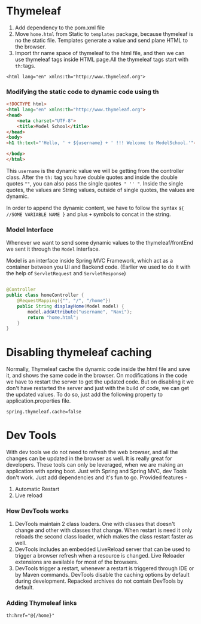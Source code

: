 # Thymeleaf

1. Add dependency to the pom.xml file
2. Move `home.html` from Static to `templates` package, because thymeleaf is no the static file. Templates generate a
   value and send plane HTML to the browser.
3. Import thr name space of thymeleaf to the html file, and then we can use thymeleaf tags inside HTML page.All the
   thymeleaf tags start with `th:`tags.

````
<html lang="en" xmlns:th="http://www.thymeleaf.org">
````

### Modifying the static code to dynamic code using th

````html
<!DOCTYPE html>
<html lang="en" xmlns:th="http://www.thymeleaf.org">
<head>
    <meta charset="UTF-8">
    <title>Model School</title>
</head>
<body>
<h1 th:text="'Hello, ' + ${username} + ' !!! Welcome to ModelSchool.'"></h1>

</body>
</html>
````

This `username` is the dynamic value we will be getting from the controller class. After the `th:` tag you have double
quotes and inside the double quotes `""`, you can also pass the single quotes` " '' "`. Inside the single quotes, the
values are String values, outside of single quotes, the values are dynamic. <br>

In order to append the dynamic content, we have to follow the syntax `${ //SOME VARIABLE NAME }` and plus `+` symbols to
concat in the string.

### Model Interface

Whenever we want to send some dynamic values to the thymeleaf/frontEnd we sent it through the `Model` interface. <br>

Model is an interface inside Spring MVC Framework, which act as a container between you UI and Backend code. (Earlier
we used to do it with the help of `ServletRequest` and `ServletResponse`)

````java

@Controller
public class homeController {
    @RequestMapping({"", "/", "/home"})
    public String displayHome(Model model) {
        model.addAttribute("username", "Navi");
        return "home.html";
    }
}
````

# Disabling thymeleaf caching

Normally, Thymeleaf cache the dynamic code inside the html file and save it, and shows the same code in the browser. On
modifications in the code we have to restart the server to get the updated code. But on disabling it we don't have
restarted the server and just with the build of code, we can get the updated values.
To do so, just add the following property to application.properties file.

````
spring.thymeleaf.cache=false
````

# Dev Tools

With dev tools we do not need to refresh the web browser, and all the changes can be updated in the browser as well.
It is really great for developers. These tools can only be leveraged, when we are making an application with spring
boot. Just with Spring and Spring MVC, dev Tools don't work. Just add dependencies and it's fun to go.
Provided features -

1. Automatic Restart
2. Live reload

### How DevTools works

1. DevTools maintain 2 class loaders. One with classes that doesn't change and other with classes that change. When
   restart is need it only reloads the second class loader, which makes the class restart faster as well.
2. DevTools includes an embedded LiveReload server that can be used to trigger a browser refresh when a resource is
   changed. Live Reloader extensions are available for most of the browsers.
3. DevTools trigger a restart, whenever a restart is triggered through IDE or by Maven commands. DevTools disable the
   caching options by default during development. Repacked archives do not contain DevTools by default. 


### Adding Thymeleaf links
````thymeleafexpressions
th:href="@{/home}"
````
